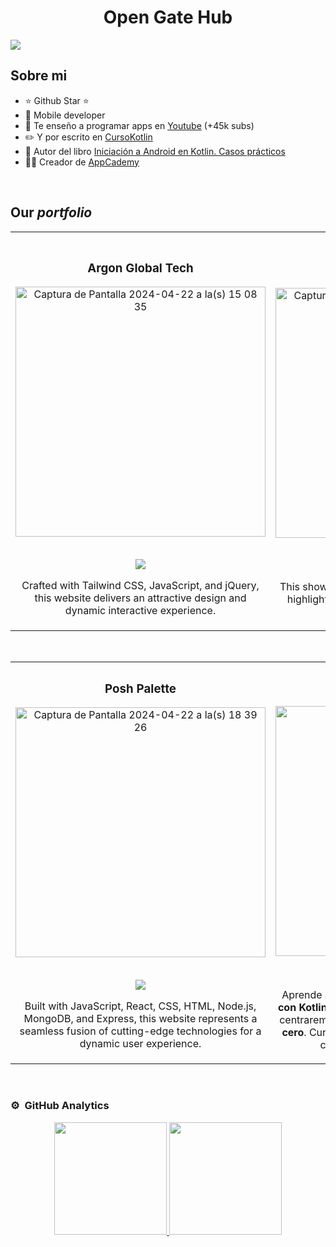 <div align="center">
  <h1 align="center">Open Gate Hub
</div>
<img src="https://i.imgur.com/eLGa4tw.jpg">



## Sobre mi

- ⭐ Github Star ⭐ 
- 📲 Mobile developer
- 🎥 Te enseño a programar apps en [Youtube](https://youtube.com/aristidevs?sub_confirmation=1) (+45k subs)
- ✏️ Y por escrito en [CursoKotlin](https://cursokotlin.com)
- 📗 Autor del libro [Iniciación a Android en Kotlin. Casos prácticos](https://www.paraninfo.es/catalogo/9788428340922/iniciacion-a-android-en-kotlin--casos-practicos)
- 🧑‍🏫 Creador de [AppCademy](https://appcademy.dev)
<br>

## Our *portfolio*
<table>
<tr>
<td width="50%">
<h3 align="center">Argon Global Tech</h3>
<div align="center">
<a href="https://www.argonglobal.tech/" target="_blank"><img width="400" alt="Captura de Pantalla 2024-04-22 a la(s) 15 08 35" src="https://github.com/OpenGateHub/OpenGateHub/assets/165505298/a7513794-2163-472e-b3f5-6036e81c971e" alt=""></a>
<p>
      <br>
<a href="https://www.argonglobal.tech/" target="_blank">
<img src="https://img.shields.io/badge/Argon_Global_Tech-blue">
</a>
</p> Crafted with Tailwind CSS, JavaScript, and jQuery, this website delivers an attractive design and dynamic interactive experience.
</div>
                                                                                      
</td>

<td width="50%">
               <br>
<h3 align="center">Carmenia: El Origen</h3>
<div align="center">                                       
<a href="https://drive.google.com/file/d/14UOs5RkZ1HWErQt9hT5r4ZVLnP1NlCwq/view" target="_blank"><img width="400" alt="Captura de Pantalla 2024-04-22 a la(s) 18 15 13" src="https://github.com/OpenGateHub/OpenGateHub/assets/165505298/83cfdd41-fece-4bbb-8b0c-214f5d42973f">
</a>
<p>
   <br>
<a href="https://drive.google.com/file/d/14UOs5RkZ1HWErQt9hT5r4ZVLnP1NlCwq/view" target="_blank">
<img src="https://img.shields.io/badge/Watch_the_game-beige">
</a>
</p>
</p>This showcases one of our Unity-designed games, highlighting our expertise and creativity in game development.</p>
</div>                                                             
</table>                                                                                 
</div>
<br>

<table>
<tr>
<td width="50%">
<h3 align="center">Posh Palette</h3>
<div align="center">
<a href="https://poshpalette.co/" target="_blank"><img width="400" alt="Captura de Pantalla 2024-04-22 a la(s) 18 39 26" src="https://github.com/OpenGateHub/OpenGateHub/assets/165505298/543fa743-faac-4268-82be-4714a9dbf0a3">
</a>
<p>
  <br>
<a href="https://poshpalette.co/" target="_blank">
<img src="https://img.shields.io/badge/Posh_Palette_Co-brown">
</a>
</p>
<p>Built with JavaScript, React, CSS, HTML, Node.js, MongoDB, and Express, this website represents a seamless fusion of cutting-edge technologies for a dynamic user experience.</p>
</div>
                                                                                      
</td>       

<td width="50%">
<h3 align="center">Curso Kotlin Multiplatform</h3>
<div align="center">
<a href="https://github.com/ArisGuimera/Curso-Kotlin-Multiplatform" target="_blank"><img src="https://i.imgur.com/nDDp1Ra.jpg" width="400" alt="Curso Kotlin Multiplatform"></a>
<p>
<a href="https://github.com/ArisGuimera/Curso-Kotlin-Multiplatform" target="_blank">
<img src="https://img.shields.io/badge/C%C3%93DIGO-cfaae0?style=for-the-badge&logo=github&logoColor=black">
</a>
<a href="https://youtube.com/playlist?list=PL8ie04dqq7_NUvBcMMosVRAbqZDWmRzX3&si=FdS-Z07ZFAUjDHAE" target="_blank">
<img src="https://img.shields.io/badge/-Youtube-green?style=for-the-badge&color=ff00f4">
</a>
</p>
<p>Aprende a programar aplicaciones <strong>multiplataform con Kotlin y Jetpack Compose</strong> - En este curso nos centraremos en dominar Kotlin Multiplatform <strong>desde cero</strong>. Curso <strong>GRATUITO</strong> (en desarrollo) con todo el código disponible para descargar.</p>
</div>
                                                                                      
</td>  
</table>                                                                                 
</div>
<br>

### ⚙️ &nbsp;GitHub Analytics

<p align="center">
<a href="https://github.com/ArisGuimera">
  <img height="180em" src="https://github-readme-stats-eight-theta.vercel.app/api?username=ArisGuimera&show_icons=true&theme=algolia&include_all_commits=true&count_private=true"/>
  <img height="180em" src="https://github-readme-stats-eight-theta.vercel.app/api/top-langs/?username=ArisGuimera&layout=compact&langs_count=8&theme=algolia"/>
</a>
</p>
